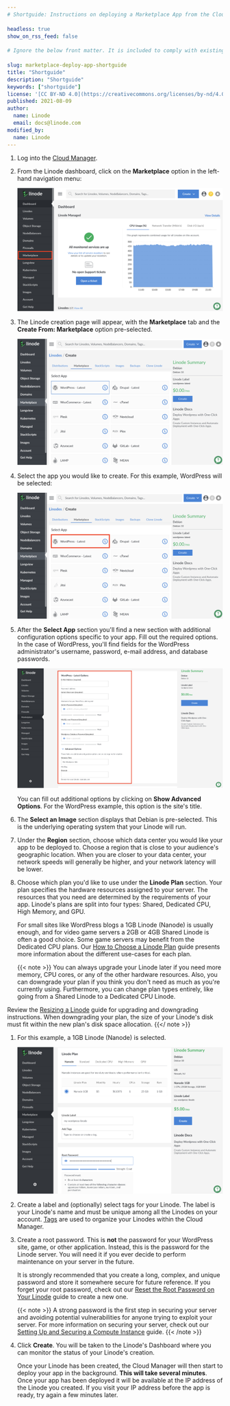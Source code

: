 ```yaml
---
# Shortguide: Instructions on deploying a Marketplace App from the Cloud maanger

headless: true
show_on_rss_feed: false

# Ignore the below front matter. It is included to comply with existing tests.

slug: marketplace-deploy-app-shortguide
title: "Shortguide"
description: "Shortguide"
keywords: ["shortguide"]
license: '[CC BY-ND 4.0](https://creativecommons.org/licenses/by-nd/4.0)'
published: 2021-08-09
author:
  name: Linode
  email: docs@linode.com
modified_by:
  name: Linode
---
```


1.  Log into the [Cloud Manager](https://cloud.linode.com).

1. From the Linode dashboard, click on the **Marketplace** option in the left-hand navigation menu:

    ![Click 'Create' at the top of the screen and choose 'Linode' from the dropdown menu](marketplace-create-a-linode.png "Click 'Create' at the top of the screen and choose 'Linode' from the dropdown menu")

1. The Linode creation page will appear, with the **Marketplace** tab and the **Create From: Marketplace** option pre-selected.

    ![Select the 'Marketplace' tab on the Create New Linode page](marketplace-select-marketplace-tab.png "Select the 'Marketplace' tab on the Create New Linode page")

1.  Select the app you would like to create. For this example, WordPress will be selected:

    ![Select WordPress](marketplace-select-wordpress.png "Select WordPress")

1.  After the **Select App** section you'll find a new section with additional configuration options specific to your app. Fill out the required options. In the case of WordPress, you'll find fields for the WordPress administrator's username, password, e-mail address, and database passwords.

    ![Fill out the required Options fields, which are marked with an asterisk](marketplace-wordpress-config-options.png "Fill out the required Options fields, which are marked with an asterisk")

    You can fill out additional options by clicking on **Show Advanced Options**. For the WordPress example, this option is the site's title.

1.  The **Select an Image** section displays that Debian is pre-selected. This is the underlying operating system that your Linode will run.

1.  Under the **Region** section, choose which data center you would like your app to be deployed to. Choose a region that is close to your audience's geographic location. When you are closer to your data center, your network speeds will generally be higher, and your network latency will be lower.

1.  Choose which plan you'd like to use under the **Linode Plan** section. Your plan specifies the hardware resources assigned to your server. The resources that you need are determined by the requirements of your app. Linode's plans are split into four types: Shared, Dedicated CPU, High Memory, and GPU.

    For small sites like WordPress blogs a 1GB Linode (Nanode) is usually enough, and for video game servers a 2GB or 4GB Shared Linode is often a good choice. Some game servers may benefit from the Dedicated CPU plans. Our [How to Choose a Linode Plan](/docs/platform/how-to-choose-a-linode-plan/) guide presents more information about the different use-cases for each plan.

    {{< note >}}
You can always upgrade your Linode later if you need more memory, CPU cores, or any of the other hardware resources. Also, you can downgrade your plan if you think you don't need as much as you're currently using. Furthermore, you can change plan types entirely, like going from a Shared Linode to a Dedicated CPU Linode.

Review the [Resizing a Linode](/docs/platform/disk-images/resizing-a-linode/) guide for upgrading and downgrading instructions. When downgrading your plan, the size of your Linode's disk must fit within the new plan's disk space allocation.
{{</ note >}}

1.  For this example, a 1GB Linode (Nanode) is selected.

    ![Choose a plan](marketplace-pick-plan.png "Choose a plan")

1.  Create a label and (optionally) select tags for your Linode. The label is your Linode's name and must be unique among all the Linodes on your account. [Tags](/docs/quick-answers/linode-platform/tags-and-groups/) are used to organize your Linodes within the Cloud Manager.

1.  Create a root password. This is **not** the password for your WordPress site, game, or other application. Instead, this is the password for the Linode server. You will need it if you ever decide to perform maintenance on your server in the future.

    It is strongly recommended that you create a long, complex, and unique password and store it somewhere secure for future reference. If you forget your root password, check out our [Reset the Root Password on Your Linode](/docs/quick-answers/linode-platform/reset-the-root-password-on-your-linode/) guide to create a new one.

    {{< note >}}
A strong password is the first step in securing your server and avoiding potential vulnerabilities for anyone trying to exploit your server. For more information on securing your server, check out our [Setting Up and Securing a Compute Instance](/docs/guides/set-up-and-secure/) guide.
{{< /note >}}

1.  Click **Create**. You will be taken to the Linode's Dashboard where you can monitor the status of your Linode's creation.

    Once your Linode has been created, the Cloud Manager will then start to deploy your app in the background. **This will take several minutes**. Once your app has been deployed it will be available at the IP address of the Linode you created. If you visit your IP address before the app is ready, try again a few minutes later.
